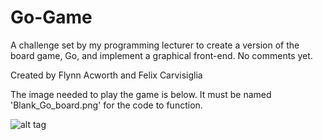 # Go-Game
A challenge set by my programming lecturer to create a version of the board game, Go, and implement a graphical front-end. No comments yet.

Created by Flynn Acworth and Felix Carvisiglia

The image needed to play the game is below. It must be named 'Blank_Go_board.png' for the code to function.

![alt tag](http://i.imgur.com/3d4MFSY.png)
